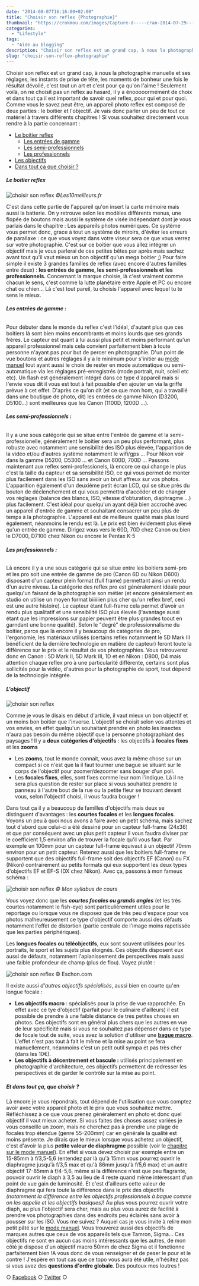 ```yaml
---
date: "2014-08-07T16:16:00+02:00"
title: "Choisir son reflex {Photographie}"
thumbnail: "https://crokmou.com/images/Capture-d-----cran-2014-07-29----15.20.17.png"
categories:
  - "Lifestyle"
tags:
  - "Aide au blogging"
description: "Choisir son reflex est un grand cap, à nous la photographie manuelle et ses réglages, c'est tout un art et c'est pour ça qu'on l'aime !"
slug: "choisir-son-reflex-photographie"
---
```


Choisir son reflex est un grand cap, à nous la photographie manuelle et ses réglages, les instants de prise de tête, les moments de bonheur une fois le résultat dévoilé, c'est tout un art et c'est pour ça qu'on l'aime ! Seulement voilà, on ne choisit pas un reflex au hasard, il y a énooooormément de choix et dans tout ça il est important de savoir quel reflex, pour qui et pour quoi. Comme vous le savez peut être, un appareil photo reflex est composé de deux parties : le boitier et l'objectif. Je vais donc parler un peu de tout ce matériel à travers différents chapitres ! Si vous souhaitez directement vous rendre à la partie concernant :

*   [Le boitier reflex](#boitier)
    *   [Les entrées de gamme](#entree)
    *   [Les semi-professionnels](#semi)
    *   [Les professionnels](#pro)
*   [Les objectifs](#objectif)
*   [Dans tout ça que choisir ?](#choisir)

##### <a name="boitier"></a>Le boitier reflex

![choisir son reflex](https://crokmou.com/images/reflex-600x345.jpg) _©Les10meilleurs.fr_

C'est dans cette partie de l'appareil qu'on insert la carte mémoire mais aussi la batterie. On y retrouve selon les modèles différents menus, une flopée de boutons mais aussi le système de visée indépendant dont je vous parlais dans le chapitre : Les appareils photos numériques. Ce système vous permet donc, grace à tout un système de miroirs, d'éviter les erreurs de parallaxe : ce que vous voyez dans votre viseur sera ce que vous verrez sur votre photographie. C'est sur ce boitier que vous allez intégrer un objectif mais je vous parlerai de ces petites bêtes par après mais sachez avant tout qu'il vaut mieux un bon objectif qu'un mega boitier ;) Pour faire simple il existe 3 grandes familles de reflex (avec encore d'autres familles entre deux) : **les entrées de gamme, les semi-professionnels et les professionnels.** Concernant la marque choisie, là c'est vraiment comme chacun le sens, c'est comme la lutte planétaire entre Apple et PC ou encore chat ou chien... Là c'est tout pareil, tu choisis l'appareil avec lequel tu te sens le mieux.

###### <a name="entree"></a>**Les entrées de gamme :**

Pour débuter dans le monde du reflex c'est l'idéal, d'autant plus que ces boitiers là sont bien moins encombrants et moins lourds que ses grands frères. Le capteur est quant à lui aussi plus petit et moins performant qu'un appareil professionnel mais cela convient parfaitement bien à toute personne n'ayant pas pour but de percer en photographie. D'un point de vue boutons et autres réglages il y a le minimum pour s'initier au [mode manuel](http://www.crokmou.com/passer-en-mode-manuel-photographie/ "Passer en mode manuel {Photographie}") tout ayant aussi le choix de rester en mode automatique ou semi-automatique via les réglages pré-enregistrés (mode portrait, nuit, soleil etc etc). Un flash est généralement intégré dans ce type d'appareil mais si l'envie vous dit il vous est tout à fait possible d'en ajouter un via la griffe prévue à cet effet. D'après ce qu'on dit (et ce que mon hom, qui a travaillé dans une boutique de photo, dit) les entrées de gamme Nikon (D3200, D5100...) sont meilleures que les Canon (1100D, 1200D ...).

###### **<a name="semi"></a>Les semi-professionnels :**

Il y a une sous catégorie qui se situe entre l'entrée de gamme et la semi-professionelle, généralement le boitier sera un peu plus performant, plus robuste avec notamment une sensibilité des ISO plus élevée, l'apparition de la vidéo et/ou d'autres système notamment le wifi/gps ... Pour Nikon voir dans la gamme D5200, D5300 ... et Canon 600D, 700D ... Passons maintenant aux reflex semi-professionels, là encore ce qui change le plus c'est la taille du capteur et sa sensibilité ISO, ce qui vous permet de monter plus facilement dans les ISO sans avoir un bruit affreux sur vos photos. L'apparition également d'un deuxième petit écran LCD, qui se situe près du bouton de déclenchement et qui vous permettra d'accéder et de changer vos réglages (balance des blancs, ISO, vitesse d'obturation, diaphragme ...) plus facilement. C'est idéal pour quelqu'un ayant déjà bien accroché avec un appareil d'entrée de gamme et souhaitant consacrer un peu plus de temps à la photographie. L'appareil est de meilleure qualité mais plus lourd également, néanmoins le rendu est là. Le prix est bien évidement plus élevé qu'un entrée de gamme. Dirigez vous vers le 60D, 70D chez Canon ou bien le D7000, D7100 chez Nikon ou encore le Pentax K-5

###### **<a name="pro"></a>Les professionnels :**

Là encore il y a une sous catégorie qui se situe entre les boitiers semi-pro et les pro soit une entrée de gamme de pro (Canon 6D ou Nikon D600) disposant d'un capteur plein format (full frame) permettant ainsi un rendu d'un autre niveau. La catégorie des reflex pro est généralement idéale pour quelqu'un faisant de la photographie son métier (et encore généralement en studio on utilise un moyen format biiiiiien plus cher qu'un reflex bref, ceci est une autre histoire). Le capteur étant full-frame cela permet d'avoir un rendu plus qualitatif et une sensibilité ISO plus élevée (l'avantage aussi étant que les impressions sur papier peuvent être plus grandes toout en garndant une bonne qualité). Selon le "degré" de professionnalisme du boitier, parce que là encore il y beaucoup de catégories de pro, l'ergonomie, les matériaux utilisés (certains reflex notamment le 5D Mark III bénéficient de la dernière technologie en matière de capteur) feront toute la différence sur le prix et le résultat de vos photographies. Vous retrouverez donc en Canon : 5D Mark II, 5D Mark III, 1D et en Nikon : D800, D4 mais attention chaque reflex pro à une particularité différente, certains sont plus sollicités pour la vidéo, d'autres pour la photographie de sport, tout dépend de la technologie intégrée.

##### <a name="objectif"></a>L'objectif

![choisir son reflex](https://crokmou.com/images/Capture-d-----cran-2014-07-29----16.49.18.png)

Comme je vous le disais en début d'article, il vaut mieux un bon objectif et un moins bon boitier que l'inverse. L'objectif se choisit selon vos attentes et vos envies, en effet quelqu'un souhaitant prendre en photo les insectes n'aura pas besoin du même objectif que la personne photographiant des paysages ! Il y a **deux catégories d'objectifs** : les objectifs à **focales fixes** et les **zooms**

*   Les **zooms**, tout le monde connait, vous avez la même chose sur un compact si ce n'est que la il faut tourner une bague se situant sur le corps de l'objectif pour zoomer/dezoomer sans bouger d'un poil.
*   Les **focales fixes**, elles, sont fixes comme leur nom l'indique. Là il ne sera plus question de rester sur place si vous souhaitez prendre le panneau à l'autre bout de la rue ou la petite fleur se trouvant devant vous, selon l'objectif choisi, il vous faudra bouger !

Dans tout ça il y a beaucoup de familles d'objectifs mais deux se distinguent d'avantages : les **courtes focales** et les **longues focales**. Voyons un peu à quoi nous avons à faire avec un petit schéma, mais sachez tout d'abord que celui-ci a été dessiné pour un capteur full-frame (24x36) et que par conséquent avec un plus petit capteur il vous faudra diviser par le coefficient 1,5 environ afin de trouver la focale qu'il vous faut. Par exemple un 100mm pour un capteur full-frame équivaut à un objectif 70mm environ pour un petit capteur. Retenez aussi que les boitiers full-frame ne supportent que des objectifs full-frame soit des objectifs EF (Canon) ou FX (Nikon) contrairement au petits formats qui eux supportent les deux types d'objectifs EF et EF-S (DX chez Nikon). Avec ça, passons à mon fameux schéma :

![choisir son reflex](https://crokmou.com/images/Capture-d-----cran-2014-07-29----17.38.01.png) _© Mon syllabus de cours_

Vous voyez donc que les **_courtes focales ou grands angles_** (et les très courtes notamment le fish-eye) sont particulièrement utiles pour le reportage ou lorsque vous ne disposez que de très peu d'espace pour vos photos malheureusement ce type d'objectif comporte aussi des défauts notamment l'effet de distortion (partie centrale de l'image moins rapetissée que les parties périphériques).

Les **longues focales ou téléobjectifs**, eux sont souvent utilisées pour les portraits, le sport et les sujets plus éloignés. Ces objectifs disposent eux aussi de défauts, notamment l'aplanissement de perspectives mais aussi une faible profondeur de champ (plus de flou). Voyez plutôt :

![choisir son reflex](https://crokmou.com/images/Focales-c-Nikon-School.jpg) © Eschon.com

Il existe aussi _d'autres objectifs spécialisés_, aussi bien en courte qu'en longue focale :

*   **Les objectifs macro** : spécialisés pour la prise de vue rapprochée. En effet avec ce tye d'objectif (parfait pour le culinaire d'ailleurs) il est possible de prendre à une faible distance de très petites choses en photos. Ces objectifs sont en général plus chers que les autres en vue de leur spécificité mais si vous ne souhaitez pas dépenser dans ce type de focale tout de suite, vous avez la solution d'utiliser une **[bague macro](http://www.missnumerique.com/objectifs-photo-tube-allonge-multiplicateur-fi-209-c-119_126.html)**. L'effet n'est pas tout à fait le même et la mise au point se fera manuellement, néanmoins c'est un petit outil sympa et pas très cher (dans les 10€).
*   **Les objectifs à décentrement et bascule :** utilisés principalement en photographie d'architecture, ces objectifs permettent de redresser les perspectives et de garder le contrôle sur la mise au point.

##### <a name="choisir"></a>Et dans tout ça, que choisir ?

Là encore je vous répondrais, tout dépend de l'utilisation que vous comptez avoir avec votre appareil photo et le prix que vous souhaitez mettre. Réfléchissez à ce que vous prenez généralement en photo et donc quel objectif il vaut mieux acheter. Si vous faites des choses assez variées je vous conseille un zoom, mais ne cherchez pas à prendre une plage de focales trop étendue (genre 55-200mm) car en générale la qualité est moins présente. Je dirais que le mieux lorsque vous achetez un objectif, c'est d'avoir la plus **petite valeur de diaphragme** possible (voir le [chapitre sur le mode manuel](http://www.crokmou.com/passer-en-mode-manuel-photographie/ "Passer en mode manuel {Photographie}")). En effet si vous devez choisir par exemple entre un 15-85mm à f/3,5-5,6 (entendez par là qu'à 15mm vous pourrez ouvrir le diaphragme jusqu'à f/3,5 max et qu'à 86mm jusqu'à f/5,6 max) et un autre objectif 17-85mm à f/4-5,6, même si la différence n'est que peu flagrante, pouvoir ouvrir le diaph à 3,5 au lieu de 4 reste quand même intéressant d'un point de vue gain de luminosité. Et c'est d'ailleurs cette valeur de diaphragme qui fera toute la différence dans le prix des objectifs _(notamment la différence entre les objectifs professionnels à bague comme on les appelle et les objectifs basiques)_! Au plus vous pourrez ouvrir votre diaph, au plus l'objectif sera cher, mais au plus vous aurez de facilité à prendre vos photographies dans des endroits peu éclairés sans avoir à pousser sur les ISO. Vous me suivez ? Auquel cas je vous invite à relire mon petit pâté sur le [mode manuel](http://www.crokmou.com/passer-en-mode-manuel-photographie/ "Passer en mode manuel {Photographie}"). Vous trouverez aussi des objectifs de marques autres que ceux de vos appareils tels que Tamron, Sigma... Ces objectifs ne sont en aucun cas moins intéressants que les autres, de mon côté je dispose d'un objectif macro 50mm de chez Sigma et il fonctionne parfaitement bien !A vous donc de vous renseigner et de peser le pour et le contre ! J'espère en tout cas que ce topo vous aura été utile, n'hésitez pas si vous avez des **questions d'ordre globale**. Des poutoux mes loutres !

○ [Facebook](https://www.facebook.com/crokmou.blog) ○ [Twitter](https://twitter.com/Crokmou) ○
